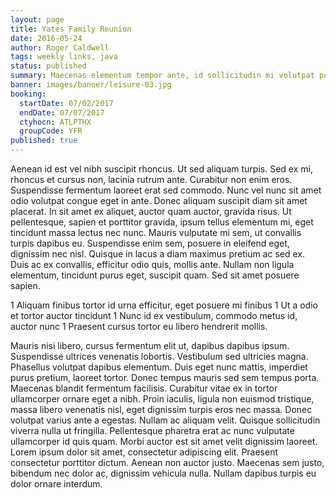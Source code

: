 ```yaml
---
layout: page
title: Yates Family Reunion
date: 2016-05-24
author: Roger Caldwell
tags: weekly links, java
status: published
summary: Maecenas elementum tempor ante, id sollicitudin mi volutpat porta.
banner: images/banner/leisure-03.jpg
booking:
  startDate: 07/02/2017
  endDate: 07/07/2017
  ctyhocn: ATLPTHX
  groupCode: YFR
published: true
---
```

Aenean id est vel nibh suscipit rhoncus. Ut sed aliquam turpis. Sed ex mi, rhoncus et cursus non, lacinia rutrum ante. Curabitur non enim eros. Suspendisse fermentum laoreet erat sed commodo. Nunc vel nunc sit amet odio volutpat congue eget in ante. Donec aliquam suscipit diam sit amet placerat. In sit amet ex aliquet, auctor quam auctor, gravida risus.
Ut pellentesque, sapien et porttitor gravida, ipsum tellus elementum mi, eget tincidunt massa lectus nec nunc. Mauris vulputate mi sem, ut convallis turpis dapibus eu. Suspendisse enim sem, posuere in eleifend eget, dignissim nec nisl. Quisque in lacus a diam maximus pretium ac sed ex. Duis ac ex convallis, efficitur odio quis, mollis ante. Nullam non ligula elementum, tincidunt purus eget, suscipit quam. Sed sit amet posuere sapien.

1 Aliquam finibus tortor id urna efficitur, eget posuere mi finibus
1 Ut a odio et tortor auctor tincidunt
1 Nunc id ex vestibulum, commodo metus id, auctor nunc
1 Praesent cursus tortor eu libero hendrerit mollis.

Mauris nisi libero, cursus fermentum elit ut, dapibus dapibus ipsum. Suspendisse ultrices venenatis lobortis. Vestibulum sed ultricies magna. Phasellus volutpat dapibus elementum. Duis eget nunc mattis, imperdiet purus pretium, laoreet tortor. Donec tempus mauris sed sem tempus porta. Maecenas blandit fermentum facilisis.
Curabitur vitae ex in tortor ullamcorper ornare eget a nibh. Proin iaculis, ligula non euismod tristique, massa libero venenatis nisl, eget dignissim turpis eros nec massa. Donec volutpat varius ante a egestas. Nullam ac aliquam velit. Quisque sollicitudin viverra nulla ut fringilla. Pellentesque pharetra erat ac nunc vulputate ullamcorper id quis quam. Morbi auctor est sit amet velit dignissim laoreet. Lorem ipsum dolor sit amet, consectetur adipiscing elit. Praesent consectetur porttitor dictum. Aenean non auctor justo. Maecenas sem justo, bibendum nec dolor ac, dignissim vehicula nulla. Nullam dapibus turpis eu dolor ornare interdum.
